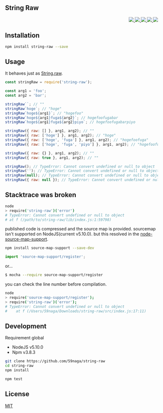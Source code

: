 String Raw
---

<p align="right">
  <a href="https://npmjs.org/package/string-raw">
    <img src="https://img.shields.io/npm/v/string-raw.svg?style=flat-square">
  </a>
  <a href="https://travis-ci.org/59naga/string-raw">
    <img src="http://img.shields.io/travis/59naga/string-raw.svg?style=flat-square">
  </a>
  <a href="https://codeclimate.com/github/59naga/string-raw/coverage">
    <img src="https://img.shields.io/codeclimate/github/59naga/string-raw.svg?style=flat-square">
  </a>
  <a href="https://codeclimate.com/github/59naga/string-raw">
    <img src="https://img.shields.io/codeclimate/coverage/github/59naga/string-raw.svg?style=flat-square">
  </a>
  <a href="https://gemnasium.com/59naga/string-raw">
    <img src="https://img.shields.io/gemnasium/59naga/string-raw.svg?style=flat-square">
  </a>
</p>

Installation
---
```bash
npm install string-raw --save
```

Usage
---
It behaves just as [String.raw](https://developer.mozilla.org/en/docs/Web/JavaScript/Reference/Global_Objects/String/raw).

```js
const stringRaw = require('string-raw');

const arg1 = 'foo';
const arg2 = 'bar';

stringRaw``; // ""
stringRaw`hoge`; // "hoge"
stringRaw`hoge${arg1}`; // "hogefoo"
stringRaw`hoge${arg1}fuga${arg2}`; // hogefoofugabar
stringRaw`hoge${arg1}fuga${arg2}piyo`; // hogefoofugabarpiyo

stringRaw({ raw: [] }, arg1, arg2); // ""
stringRaw({ raw: ['hoge'] }, arg1, arg2); // "hoge"
stringRaw({ raw: ['hoge', 'fuga'] }, arg1, arg2); // "hogefoofuga"
stringRaw({ raw: ['hoge', 'fuga', 'piyo'] }, arg1, arg2); // "hogefoofugabarpiyo"

stringRaw({ raw: {} }, arg1, arg2); // ""
stringRaw({ raw: true }, arg1, arg2); // ""

stringRaw(); // TypeError: Cannot convert undefined or null to object
stringRaw(''); // TypeError: Cannot convert undefined or null to object
stringRaw(null); // TypeError: Cannot convert undefined or null to object
stringRaw({ raw: null }); // TypeError: Cannot convert undefined or null to object
```

Stacktrace was broken
---
```bash
node
> require('string-raw')('error')
# TypeError: Cannot convert undefined or null to object
# at f (/path/to/string-raw/lib/index.js:1:59798)
```
published code is compressed and the source map is provided.
sourcemap isn't supported on NodeJS(current v5.10.0). but this resolved in the [node-source-map-support](https://github.com/evanw/node-source-map-support#readme).

```bash
npm install source-map-support --save-dev
```
```js
import 'source-map-support/register';
```
or...
```bash
$ mocha --require source-map-support/register
```

you can check the line number before compilation.

```bash
node
> require('source-map-support/register');
> require('string-raw')('error');
# TypeError: Cannot convert undefined or null to object
#    at f (/Users/59naga/Downloads/string-raw/src/index.js:17:11)
```

Development
---
Requirement global
* NodeJS v5.10.0
* Npm v3.8.3

```bash
git clone https://github.com/59naga/string-raw
cd string-raw
npm install

npm test
```

License
---
[MIT](http://59naga.mit-license.org/)
